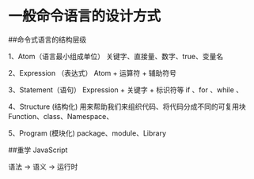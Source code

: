 # 一般命令语言的设计方式

##命令式语言的结构层级

1、Atom（语言最小组成单位）
    关键字、直接量、数字、true、变量名
    
2、Expression （表达式）
     Atom + 运算符 + 辅助符号
     
3、Statement（语句）
    Expression + 关键字 + 标识符等
    if 、for 、while 、
    
4、Structure (结构化) 用来帮助我们来组织代码、将代码分成不同的可复用块
    Function、class、Namespace、
    
5、Program (模块化)
    package、module、Library
    
##重学 JavaScript 

语法 -> 语义 -> 运行时

